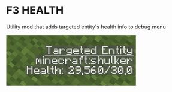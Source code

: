 # F3 HEALTH
Utility mod that adds targeted entity's health info to debug menu<p>
![Preview](preview.png)